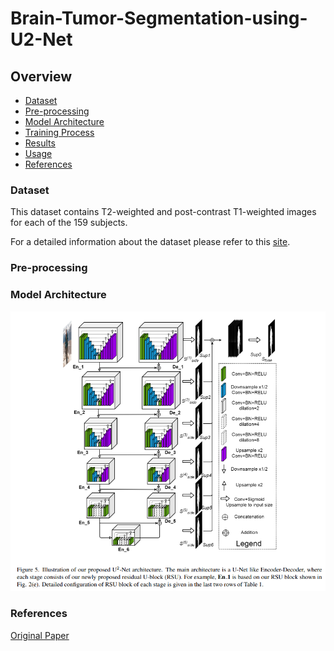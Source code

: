 # Brain-Tumor-Segmentation-using-U2-Net



## Overview
- [Dataset](#Dataset)
- [Pre-processing](#Pre-processing)
- [Model Architecture](#Model-Architecture)
- [Training Process](#Training-Process)
- [Results](#Results)
- [Usage](#Usage)
- [References](#References)

### Dataset
This dataset contains T2-weighted and post-contrast T1-weighted images for each of the 159 subjects.

For a detailed information about the dataset please refer to this [site](https://wiki.cancerimagingarchive.net/display/Public/LGG-1p19qDeletion).

### Pre-processing


### Model Architecture

![Model Architecture](images/model_architecture.png)

### References 
[Original Paper](https://arxiv.org/abs/2005.09007v3)
